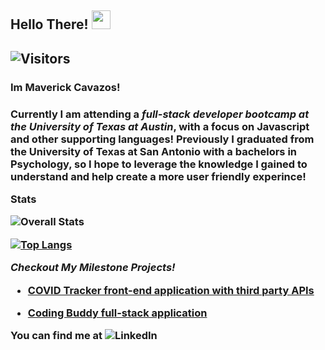<h2> Hello There! <img src="https://raw.githubusercontent.com/MartinHeinz/MartinHeinz/master/wave.gif" width="30px"><h2>

![Visitors](https://visitor-badge.laobi.icu/badge?page_id=MaverickCavazos.maverick)


<h3>Im Maverick Cavazos!<h3>

Currently I am attending a _full-stack developer bootcamp at the University of Texas at Austin_, with a focus on Javascript and other supporting languages! 
Previously I graduated from the University of Texas at San Antonio with a bachelors in Psychology, so I hope to leverage the knowledge I gained to understand and help create a more user friendly experince!


Stats

![Overall Stats](https://github-readme-stats.vercel.app/api?username=MaverickCavazos&count_private=true&show_icons=true&hide=contribs&theme=radical)



[![Top Langs](https://github-readme-stats.vercel.app/api/top-langs/?username=MaverickCavazos&layout=compact&them=radical)](https://github.com/anuraghazra/github-readme-stats)



_Checkout My Milestone Projects!_

- [COVID Tracker front-end application with third party APIs](https://github.com/MaverickCavazos/COVID-Tracker)


- [Coding Buddy full-stack application](https://github.com/MaverickCavazos/Coding-buddy)



You can find me at ![LinkedIn](https://www.linkedin.com/in/maverick-cavazos-b00872178/)

